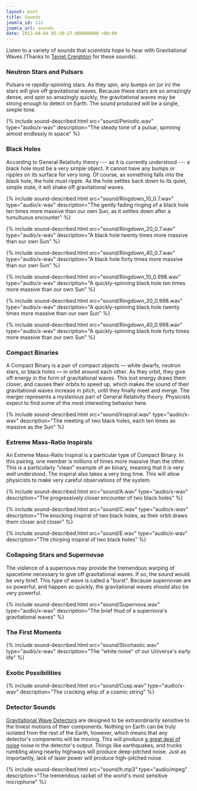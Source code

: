 ```yaml
---
layout: post
title: Sounds
joomla_id: 121
joomla_url: sounds
date: 2013-08-04 05:10:27.000000000 +00:00
---
```

Listen to a variety of sounds that scientists hope to hear with
Gravitational Waves (Thanks to <a
href="http://www.tapir.caltech.edu/~teviet/" target="_blank"
title="Teviet Creighton">Teviet Creighton</a> for these sounds).

### Neutron Stars and Pulsars
Pulsars re rapidly-spinning stars. As they <span
class="no-tooltip">spin</span>, any bumps on (or in) the stars will
give off gravitational waves. Because these stars are so amazingly
dense, and spin so amazingly quickly, the gravitational waves may be
strong enough to detect on Earth. The sound produced will be a single,
simple tone.

{% include sound-described.html
    src="sound/Periodic.wav"
    type="audio/x-wav"
    description="The steady tone of a pulsar, spinning almost
    endlessly in space"
%}

### Black Holes

According to General Relativity theory --- as it is currently understood
--- a black hole must be a very simple object. It cannot have any bumps
or ripples on its surface for very long. Of course, as something falls
into the black hole, the hole <em>must</em> ripple. As the hole
settles back down to its quiet, simple state, it will shake off
gravitational waves.

{% include sound-described.html
    src="sound/Ringdown_10_0.7.wav"
    type="audio/x-wav"
    description="The gently fading ringing of a black hole ten times
    more massive than our own Sun, as it settles down after a
    tumultuous encounter"
%}

{% include sound-described.html
    src="sound/Ringdown_20_0.7.wav"
    type="audio/x-wav"
    description="A black hole twenty times more massive than our own
    Sun"
%}


{% include sound-described.html
    src="sound/Ringdown_40_0.7.wav"
    type="audio/x-wav"
    description="A black hole forty times more massive than our own
    Sun"
%}

{% include sound-described.html
    src="sound/Ringdown_10_0.998.wav"
    type="audio/x-wav"
    description="A quickly-spinning black hole ten times more massive
    than our own Sun"
%}

{% include sound-described.html
    src="sound/Ringdown_20_0.998.wav"
    type="audio/x-wav"
    description="A quickly-spinning black hole twenty times more
    massive than our own Sun"
%}

{% include sound-described.html
    src="sound/Ringdown_40_0.998.wav"
    type="audio/x-wav"
    description="A quickly-spinning black hole forty times more
    massive than our own Sun"
%}

### Compact Binaries

A Compact Binary is a pair of compact objects — white dwarfs, neutron
stars, or black holes — in orbit around each other. As they orbit,
they give off energy in the form of gravitational waves. This lost
energy draws them closer, and causes their orbits to <span
class="no-tooltip">speed</span> up, which makes the sound of their
gravitational waves increase in pitch, until they finally meet and
merge. The merger represents a mysterious part of General Relativity
theory. Physicists expect to find some of the most interesting
behavior here.


{% include sound-described.html
    src="sound/Inspiral.wav"
    type="audio/x-wav"
    description="The meeting of two black holes, each ten times as
    massive as the Sun"
%}

### Extreme Mass-Ratio Inspirals

An Extreme Mass-Ratio Inspiral is a particular type of Compact
Binary. In this pairing, one member is millions of times more massive
than the other. This is a particularly "clean" example of an binary,
meaning that it is very well understood. The inspiral also takes a
very long time. This will allow physicists to make very careful
observations of the system.


{% include sound-described.html
    src="sound/A.wav"
    type="audio/x-wav"
    description="The progressively closer encounter of two black holes"
%}

{% include sound-described.html
    src="sound/C.wav"
    type="audio/x-wav"
    description="The knocking inspiral of two black holes, as their
    orbit draws them closer and closer"
%}

{% include sound-described.html
    src="sound/E.wav"
    type="audio/x-wav"
    description="The chirping inspiral of two black holes"
%}

### Collapsing Stars and Supernovae

The violence of a supernova may provide the tremendous warping of
spacetime necessary to give off gravitational waves. If so, the sound
would be very brief. This type of wave is called a "burst". Because
supernovae are so powerful, and happen so quickly, the gravitational
waves should also be very powerful.


{% include sound-described.html
    src="sound/Supernova.wav"
    type="audio/x-wav"
    description="The brief thud of a supernova's gravitational waves"
%}

### The First Moments

{% include sound-described.html
    src="sound/Stochastic.wav"
    type="audio/x-wav"
    description="The \"white noise\" of our Universe's early life"
%}

### Exotic Possibilities

{% include sound-described.html
    src="sound/Cusp.wav"
    type="audio/x-wav"
    description="The cracking whip of a cosmic string"
%}

### Detector Sounds

<a href="index.php?Itemid=189" title="Gravitational Wave
Detectors">Gravitational Wave Detectors</a> are designed to be
extraordinarily sensitive to the tiniest motions of their
components. Nothing on Earth can be truly isolated from the rest of
the Earth, however, which means that any detector's components will be
moving. This will produce <a href="index.php?Itemid=190" title="a
great deal of noise">a great deal of noise</a> noise in the detector's
output. Things like earthquakes, and trucks rumbling along nearby
highways will produce deep-pitched noise. Just as importantly, lack of
laser power will produce high-pitched noise.


{% include sound-described.html
    src="sound/h.mp3"
    type="audio/mpeg"
    description="The tremendous racket of the world's most sensitive microphone"
%}
